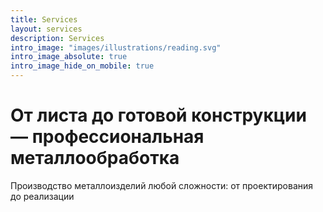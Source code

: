 ```yaml
---
title: Services
layout: services
description: Services
intro_image: "images/illustrations/reading.svg"
intro_image_absolute: true
intro_image_hide_on_mobile: true
---
```


# От листа до готовой конструкции — профессиональная металлообработка

Производство металлоизделий любой сложности: от проектирования до реализации
